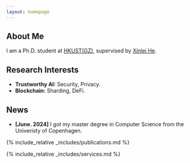 ```yaml
---
layout: homepage
---
```


## About Me

I am a Ph.D. student at [HKUST(GZ)](https://www.hkust-gz.edu.cn), supervised by [Xinlei He](https://xinleihe.github.io).

## Research Interests

- **Trustworthy AI:** Security, Privacy.
- **Blockchain:** Sharding, DeFi.

## News

- **[June. 2024]** I got my master degree in Computer Science from the Univeristy of Copenhagen.


{% include_relative _includes/publications.md %}

{% include_relative _includes/services.md %}
